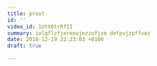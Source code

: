 ```yaml
---
title: prout
id: ''
video_id: 1UtX6trRfII
summary: iolgflzfjereovjezzofjze defpvjzpffvez
date: 2018-12-19 22:23:03 +0100
draft: true

---
```

